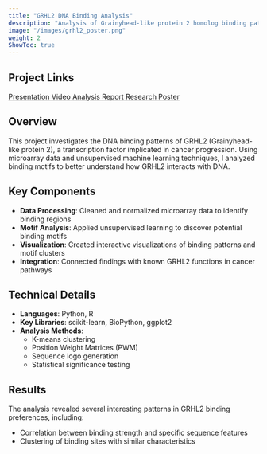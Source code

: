 ```yaml
---
title: "GRHL2 DNA Binding Analysis"
description: "Analysis of Grainyhead-like protein 2 homolog binding patterns using microarray data and unsupervised machine learning techniques"
image: "/images/grhl2_poster.png"
weight: 2
ShowToc: true
---
```


## Project Links

<div class="project-links">
  <a href="https://youtu.be/19DapI1pLJw" class="project-link" target="_blank" rel="noopener noreferrer">
    <span>Presentation Video</span>
  </a>
  <a href="/documents/UnsupervisedML_Final.html" class="project-link" target="_blank" rel="noopener noreferrer">
    <span>Analysis Report</span>
  </a>
  <a href="/documents/Poster Draft 4.pdf" class="project-link" target="_blank" rel="noopener noreferrer">
    <span>Research Poster</span>
  </a>
</div>

## Overview

This project investigates the DNA binding patterns of GRHL2 (Grainyhead-like protein 2), a transcription factor implicated in cancer progression. Using microarray data and unsupervised machine learning techniques, I analyzed binding motifs to better understand how GRHL2 interacts with DNA.

## Key Components

- **Data Processing**: Cleaned and normalized microarray data to identify binding regions
- **Motif Analysis**: Applied unsupervised learning to discover potential binding motifs
- **Visualization**: Created interactive visualizations of binding patterns and motif clusters
- **Integration**: Connected findings with known GRHL2 functions in cancer pathways

## Technical Details

- **Languages**: Python, R
- **Key Libraries**: scikit-learn, BioPython, ggplot2
- **Analysis Methods**: 
  - K-means clustering
  - Position Weight Matrices (PWM)
  - Sequence logo generation
  - Statistical significance testing

## Results

The analysis revealed several interesting patterns in GRHL2 binding preferences, including:
- Correlation between binding strength and specific sequence features
- Clustering of binding sites with similar characteristics